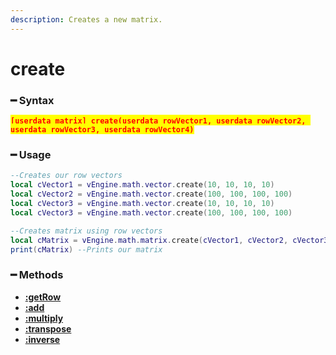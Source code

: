 ```yaml
---
description: Creates a new matrix.
---
```


# create

### ━ Syntax

<mark style="color:red;">**`[userdata matrix] create(userdata rowVector1, userdata rowVector2, userdata rowVector3, userdata rowVector4)`**</mark>

### ━ Usage

```lua
--Creates our row vectors
local cVector1 = vEngine.math.vector.create(10, 10, 10, 10)
local cVector2 = vEngine.math.vector.create(100, 100, 100, 100)
local cVector3 = vEngine.math.vector.create(10, 10, 10, 10)
local cVector3 = vEngine.math.vector.create(100, 100, 100, 100)

--Creates matrix using row vectors
local cMatrix = vEngine.math.matrix.create(cVector1, cVector2, cVector3, cVector4)
print(cMatrix) --Prints our matrix
```

### **━ Methods**

* [**:getRow**](create/getrow.md)
* [**:add**](create/add.md)
* [**:multiply**](create/multiply.md)
* [**:transpose**](create/transpose.md)
* [**:inverse**](create/inverse.md)